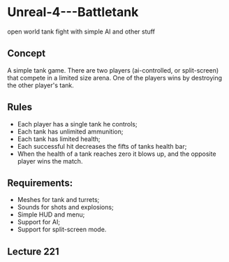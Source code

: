 # Unreal-4---Battletank
open world tank fight with simple AI and other stuff

## Concept
A simple tank game. There are two players (ai-controlled, or split-screen) that compete in a limited size arena. One of the players wins by destroying the other player's tank.

## Rules
* Each player has a single tank he controls;
* Each tank has unlimited ammunition;
* Each tank has limited health;
* Each successful hit decreases the fifts of tanks health bar;
* When the health of a tank reaches zero it blows up, and the opposite player wins the match.

## Requirements:
* Meshes for tank and turrets;
* Sounds for shots and explosions;
* Simple HUD and menu;
* Support for AI;
* Support for split-screen mode.

## Lecture 221
